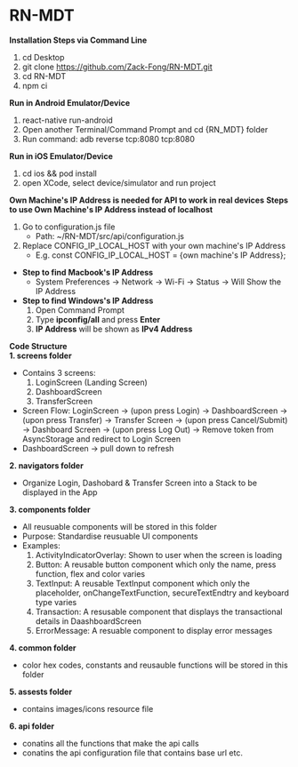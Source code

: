 # RN-MDT
**Installation Steps via Command Line**
1. cd Desktop
2. git clone https://github.com/Zack-Fong/RN-MDT.git
3. cd RN-MDT
4. npm ci

**Run in Android Emulator/Device**
1. react-native run-android
2. Open another Terminal/Command Prompt and cd {RN_MDT} folder
3. Run command: adb reverse tcp:8080 tcp:8080

**Run in iOS Emulator/Device**
1. cd ios && pod install
2. open XCode, select device/simulator and run project

**Own Machine's IP Address is needed for API to work in real devices**
**Steps to use Own Machine's IP Address instead of localhost**
1. Go to configuration.js file
    - Path: ~/RN-MDT/src/api/configuration.js 
2. Replace CONFIG_IP_LOCAL_HOST with your own machine's IP Address
    - E.g. const CONFIG_IP_LOCAL_HOST = {own machine's IP Address};
- **Step to find Macbook's IP Address**
    - System Preferences -> Network -> Wi-Fi -> Status -> Will Show the IP Address
- **Step to find Windows's IP Address**
    1. Open Command Prompt
    2. Type **ipconfig/all** and press **Enter**
    3. **IP Address** will be shown as **IPv4 Address**

**Code Structure** <br />
**1. screens folder**
- Contains 3 screens:
  1. LoginScreen (Landing Screen)
  2. DashboardScreen
  3. TransferScreen
- Screen Flow:
  LoginScreen -> (upon press Login) -> DashboardScreen -> (upon press Transfer) -> Transfer Screen -> (upon press Cancel/Submit) -> Dashboard Screen -> (upon press Log Out) -> Remove token from AsyncStorage and redirect to Login Screen
- DashboardScreen -> pull down to refresh

**2. navigators folder**
- Organize Login, Dashobard & Transfer Screen into a Stack to be displayed in the App

**3. components folder**
- All reusuable components will be stored in this folder
- Purpose: Standardise reusuable UI components
- Examples:
  1. ActivityIndicatorOverlay: Shown to user when the screen is loading
  2. Button: A reusable button component which only the name, press function, flex and color varies
  3. TextInput: A reusable TextInput component which only the placeholder, onChangeTextFunction, secureTextEndtry and keyboard type varies
  4. Transaction: A resusable component that displays the transactional details in DaashboardScreen
  5. ErrorMessage: A resuable component to display error messages
 
**4. common folder**
 - color hex codes, constants and reusauble functions will be stored in this folder

**5. assests folder**
- contains images/icons resource file

**6. api folder**
- conatins all the functions that make the api calls
- conatins the api configuration file that contains base url etc.
